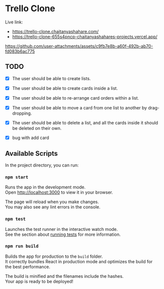 # Trello Clone

Live link: 
- https://trello-clone.chaitanyashahare.com/
- https://trello-clone-655s4pncp-chaitanyashahares-projects.vercel.app/

https://github.com/user-attachments/assets/c9fb7e8b-a60f-492b-ab70-fd083b6ac775

## TODO


- [x] The user should be able to create lists.  
- [x] The user should be able to create cards inside a list.  
- [x] The user should be able to re-arrange card orders within a list.  
- [x] The user should be able to move a card from one list to another by drag-dropping.  
- [x] The user should be able to delete a list, and all the cards inside it should be deleted on their own.
- [x] bug with add card


## Available Scripts

In the project directory, you can run:

### `npm start`

Runs the app in the development mode.\
Open [http://localhost:3000](http://localhost:3000) to view it in your browser.

The page will reload when you make changes.\
You may also see any lint errors in the console.

### `npm test`

Launches the test runner in the interactive watch mode.\
See the section about [running tests](https://facebook.github.io/create-react-app/docs/running-tests) for more information.

### `npm run build`

Builds the app for production to the `build` folder.\
It correctly bundles React in production mode and optimizes the build for the best performance.

The build is minified and the filenames include the hashes.\
Your app is ready to be deployed!

